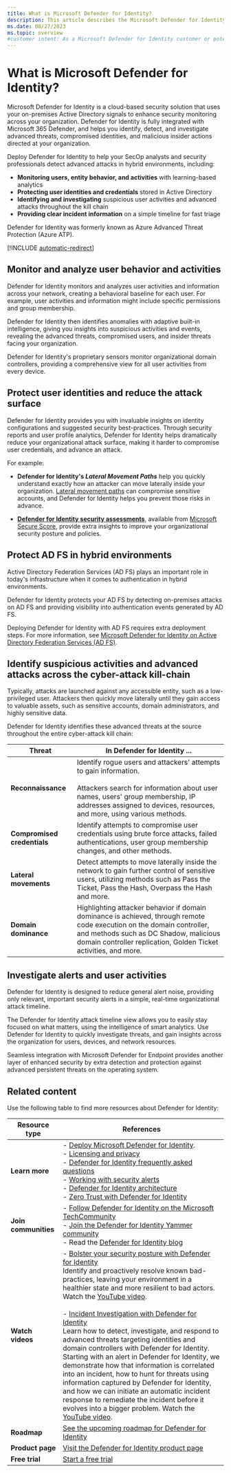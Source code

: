 ```yaml
---
title: What is Microsoft Defender for Identity?
description: This article describes the Microsoft Defender for Identity service and the sorts of suspicious activities Defender for Identity can detect.
ms.date: 08/27/2023
ms.topic: overview
#customer intent: As a Microsoft Defender for Identity customer or potential customer, I want to understand the main use case scenarios for Defender for Identity so that I can best use my Microsoft 365 Defender deployment.
---
```


# What is Microsoft Defender for Identity?

Microsoft Defender for Identity is a cloud-based security solution that uses your on-premises Active Directory signals to enhance security monitoring across your organization. Defender for Identity is fully integrated with Microsoft 365 Defender, and helps you identify, detect, and investigate advanced threats, compromised identities, and malicious insider actions directed at your organization.

Deploy Defender for Identity to help your SecOp analysts and security professionals detect advanced attacks in hybrid environments, including:

- **Monitoring users, entity behavior, and activities** with learning-based analytics
- **Protecting user identities and credentials** stored in Active Directory
- **Identifying and investigating** suspicious user activities and advanced attacks throughout the kill chain
- **Providing clear incident information** on a simple timeline for fast triage

Defender for Identity was formerly known as Azure Advanced Threat Protection (Azure ATP).

[!INCLUDE [automatic-redirect](../includes/automatic-redirect.md)]

## Monitor and analyze user behavior and activities

Defender for Identity monitors and analyzes user activities and information across your network, creating a behavioral baseline for each user. For example, user activities and information might include specific permissions and group membership.

Defender for Identity then identifies anomalies with adaptive built-in intelligence, giving you insights into suspicious activities and events, revealing the advanced threats, compromised users, and insider threats facing your organization.

Defender for Identity's proprietary sensors monitor organizational domain controllers, providing a comprehensive view for all user activities from every device.

## Protect user identities and reduce the attack surface

Defender for Identity provides you with invaluable insights on identity configurations and suggested security best-practices. Through security reports and user profile analytics, Defender for Identity helps dramatically reduce your organizational attack surface, making it harder to compromise user credentials, and advance an attack.

For example:

- **Defender for Identity's *Lateral Movement Paths*** help you quickly understand exactly how an attacker can move laterally inside your organization. [Lateral movement paths](understand-lateral-movement-paths.md) can compromise sensitive accounts, and Defender for Identity helps you prevent those risks in advance.

- **[Defender for Identity security assessments](security-assessment.md)**, available from [Microsoft Secure Score](/microsoft-365/security/defender/microsoft-secure-score), provide extra insights to improve your organizational security posture and policies.

## Protect AD FS in hybrid environments

Active Directory Federation Services (AD FS) plays an important role in today's infrastructure when it comes to authentication in hybrid environments.

Defender for Identity protects your AD FS by detecting on-premises attacks on AD FS and providing visibility into authentication events generated by AD FS.

Deploying Defender for Identity with AD FS requires extra deployment steps. For more information, see [Microsoft Defender for Identity on Active Directory Federation Services (AD FS)](active-directory-federation-services.md).

## Identify suspicious activities and advanced attacks across the cyber-attack kill-chain

Typically, attacks are launched against any accessible entity, such as a low-privileged user. Attackers then quickly move laterally until they gain access to valuable assets, such as sensitive accounts, domain administrators, and highly sensitive data.

Defender for Identity identifies these advanced threats at the source throughout the entire cyber-attack kill chain:

|Threat  |In Defender for Identity ...  |
|---------|---------|
|**Reconnaissance**     |     Identify rogue users and attackers' attempts to gain information. <br><br>Attackers search for information about user names, users' group membership, IP addresses assigned to devices, resources, and more, using various methods.    |
|**Compromised credentials**     |   Identify attempts to compromise user credentials using brute force attacks, failed authentications, user group membership changes, and other methods.      |
|**Lateral movements**     |  Detect attempts to move laterally inside the network to gain further control of sensitive users, utilizing methods such as Pass the Ticket, Pass the Hash, Overpass the Hash and more.       |
|**Domain dominance**     |   Highlighting attacker behavior if domain dominance is achieved, through remote code execution on the domain controller, and methods such as DC Shadow, malicious domain controller replication, Golden Ticket activities, and more.      |


## Investigate alerts and user activities

Defender for Identity is designed to reduce general alert noise, providing only relevant, important security alerts in a simple, real-time organizational attack timeline. 

The Defender for Identity attack timeline view allows you to easily stay focused on what matters, using the intelligence of smart analytics. Use Defender for Identity to quickly investigate threats, and gain insights across the organization for users, devices, and network resources.

Seamless integration with Microsoft Defender for Endpoint provides another layer of enhanced security by extra detection and protection against advanced persistent threats on the operating system.

## Related content

Use the following table to find more resources about Defender for Identity:

|Resource type  |References |
|---------|---------|
|**Learn more**     |   - [Deploy Microsoft Defender for Identity](deploy/deploy-defender-identity.md).  <br> - [Licensing and privacy](/defender-for-identity/technical-faq#licensing-and-privacy) <br>- [Defender for Identity frequently asked questions](technical-faq.yml) <br>    - [Working with security alerts](/defender-for-identity/manage-security-alerts)<br>    - [Defender for Identity architecture](architecture.md)  <br>- [Zero Trust with Defender for Identity](zero-trust.md)     |
|**Join communities**     |     - [Follow Defender for Identity on the Microsoft TechCommunity](https://aka.ms/MDIcommunity "Defender for Identity on Microsoft Tech Community") <br>    - [Join the Defender for Identity Yammer community](https://www.yammer.com/azureadvisors/#/threads/inGroup?type=in_group&feedId=9386893 "Defender for Identity Yammer community")<br>    - Read the [Defender for Identity blog](https://techcommunity.microsoft.com/t5/security-compliance-and-identity/bg-p/MicrosoftSecurityandCompliance/label-name/Microsoft%20Defender%20for%20Identity)        |
|**Watch videos**     |      - [Bolster your security posture with Defender for Identity](<https://techcommunity.microsoft.com/t5/video-hub/bolster-your-security-posture-with-microsoft-defender-for/m-p/1698841>)<br>Identify and proactively resolve known bad-practices, leaving your environment in a healthier state and more resilient to bad actors. Watch the [YouTube video](https://youtu.be/nx5rrxVuRTk). <br><br>    - [Incident Investigation with Defender for Identity](<https://techcommunity.microsoft.com/t5/video-hub/incident-investigation-with-microsoft-defender-for-identity/m-p/1698840>)<br>Learn how to detect, investigate, and respond to advanced threats targeting identities and domain controllers with Defender for Identity. <br>Starting with an alert in Defender for Identity, we demonstrate how that information is correlated into an incident, how to hunt for threats using information captured by Defender for Identity, and how we can initiate an automatic incident response to remediate the incident before it evolves into a bigger problem. Watch the [YouTube video](https://youtu.be/geWU4It6S48).       |
| **Roadmap** | [See the upcoming roadmap for Defender for Identity](https://www.microsoft.com/microsoft-365/roadmap?filters=Microsoft%20Defender%20for%20Identity) |
| **Product page** |[Visit the Defender for Identity product page](https://www.microsoft.com/microsoft-365/security/identity-defender "Defender for Identity product page") |
| **Free trial** | [Start a free trial](https://signup.microsoft.com/Signup?OfferId=87dd2714-d452-48a0-a809-d2f58c4f68b7&ali=1 "Enterprise Mobility + Security E5") |

